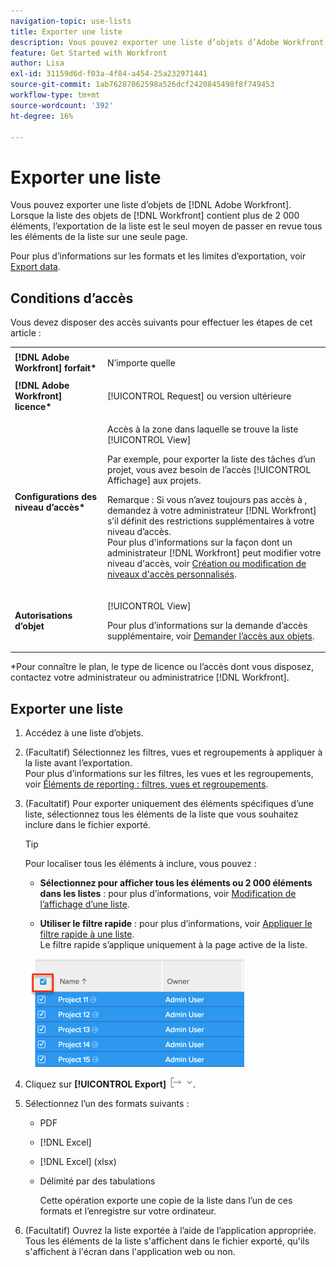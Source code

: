 ```yaml
---
navigation-topic: use-lists
title: Exporter une liste
description: Vous pouvez exporter une liste d’objets d’Adobe Workfront. Lorsque la liste des objets dans Workfront contient plus de 2 000 éléments, l’exportation de la liste est la seule manière de passer en revue tous les éléments de la liste sur une seule page.
feature: Get Started with Workfront
author: Lisa
exl-id: 31159d6d-f03a-4f84-a454-25a232971441
source-git-commit: 1ab76287062598a526dcf2420845498f8f749453
workflow-type: tm+mt
source-wordcount: '392'
ht-degree: 16%

---
```


# Exporter une liste

Vous pouvez exporter une liste d’objets de [!DNL Adobe Workfront]. Lorsque la liste des objets de [!DNL Workfront] contient plus de 2 000 éléments, l’exportation de la liste est le seul moyen de passer en revue tous les éléments de la liste sur une seule page.

Pour plus d’informations sur les formats et les limites d’exportation, voir [Export data](../../../reports-and-dashboards/reports/creating-and-managing-reports/export-data.md).

## Conditions d’accès

Vous devez disposer des accès suivants pour effectuer les étapes de cet article :

<table style="table-layout:auto"> 
 <col> 
 <col> 
 <tbody> 
  <tr> 
   <td role="rowheader"><strong>[!DNL Adobe Workfront] forfait*</strong></td> 
   <td> <p>N’importe quelle</p> </td> 
  </tr> 
  <tr> 
   <td role="rowheader"><strong>[!DNL Adobe Workfront] licence*</strong></td> 
   <td> <p>[!UICONTROL Request] ou version ultérieure</p> </td> 
  </tr> 
  <tr> 
   <td role="rowheader"><strong>Configurations des niveau d’accès*</strong></td> 
   <td> <p>Accès à la zone dans laquelle se trouve la liste [!UICONTROL View]</p> <p>Par exemple, pour exporter la liste des tâches d’un projet, vous avez besoin de l’accès [!UICONTROL Affichage] aux projets.</p> <p>Remarque : Si vous n’avez toujours pas accès à , demandez à votre administrateur [!DNL Workfront] s’il définit des restrictions supplémentaires à votre niveau d’accès.<br>Pour plus d'informations sur la façon dont un administrateur [!DNL Workfront] peut modifier votre niveau d'accès, voir <a href="../../../administration-and-setup/add-users/configure-and-grant-access/create-modify-access-levels.md" class="MCXref xref">Création ou modification de niveaux d'accès personnalisés</a>.</p> </td> 
  </tr> 
  <tr> 
   <td role="rowheader"><strong>Autorisations d’objet</strong></td> 
   <td> <p>[!UICONTROL View]</p> <p>Pour plus d’informations sur la demande d’accès supplémentaire, voir <a href="../../../workfront-basics/grant-and-request-access-to-objects/request-access.md" class="MCXref xref">Demander l’accès aux objets</a>.</p> </td> 
  </tr> 
 </tbody> 
</table>

&#42;Pour connaître le plan, le type de licence ou l’accès dont vous disposez, contactez votre administrateur ou administratrice [!DNL Workfront].

## Exporter une liste

1. Accédez à une liste d’objets.
1. (Facultatif) Sélectionnez les filtres, vues et regroupements à appliquer à la liste avant l’exportation.\
   Pour plus d’informations sur les filtres, les vues et les regroupements, voir [Éléments de reporting : filtres, vues et regroupements](../../../reports-and-dashboards/reports/reporting-elements/reporting-elements-filters-views-groupings.md).

1. (Facultatif) Pour exporter uniquement des éléments spécifiques d’une liste, sélectionnez tous les éléments de la liste que vous souhaitez inclure dans le fichier exporté.

   >[!TIP]
   >
   >Pour localiser tous les éléments à inclure, vous pouvez :
   >
   >   
   >   
   >   * **Sélectionnez pour afficher tous les éléments ou 2 000 éléments dans les listes** : pour plus d’informations, voir [Modification de l’affichage d’une liste](../../../workfront-basics/navigate-workfront/use-lists/modify-list-display.md).
   >   
   >   * **Utiliser le filtre rapide** : pour plus d’informations, voir [Appliquer le filtre rapide à une liste](../../../workfront-basics/navigate-workfront/use-lists/apply-quick-filter-list.md).\
   >     Le filtre rapide s’applique uniquement à la page active de la liste.


   ![select_all_projects_with_highlight__1_.png](assets/select-all-projects-with-highlight--1--350x173.png)

1. Cliquez sur **[!UICONTROL Export]** ![Export](assets/export.png).

1. Sélectionnez l’un des formats suivants :

   * PDF
   * [!DNL Excel]
   * [!DNL Excel] (xlsx)
   * Délimité par des tabulations

     Cette opération exporte une copie de la liste dans l’un de ces formats et l’enregistre sur votre ordinateur.

1. (Facultatif) Ouvrez la liste exportée à l’aide de l’application appropriée.\
   Tous les éléments de la liste s&#39;affichent dans le fichier exporté, qu&#39;ils s&#39;affichent à l&#39;écran dans l&#39;application web ou non.
